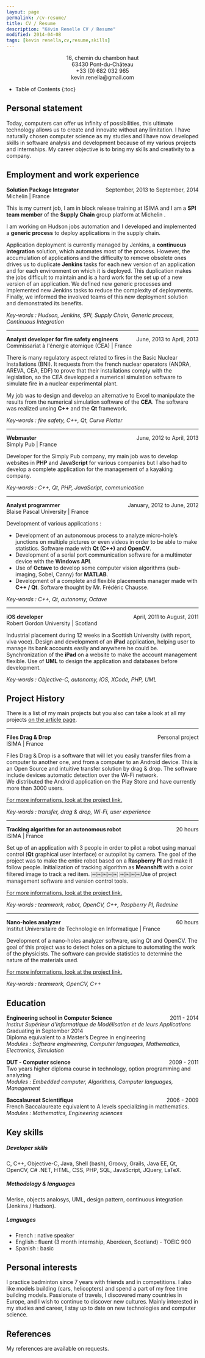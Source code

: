 ```yaml
---
layout: page
permalink: /cv-resume/
title: CV / Resume
description: "Kévin Renelle CV / Resume"
modified: 2014-04-08
tags: [kevin renella,cv,resume,skills]
---
```


<style>
.right {
    float: right;
}
.left {
    float: left;
}
.center {
    align: center;
    text-align: center;
}
</style>

<div class="center">
    16, chemin du chambon haut
    <br />63430 Pont-du-Château
    <br />+33 (0) 682 032 965
    <br />kevin.renella@gmail.com
</div>

* Table of Contents
{:toc}

## Personal statement

Today, computers can offer us infinity of possibilities, this ultimate technology allows us to create and innovate without any limitation. I have naturally chosen computer science as my studies and I have now developed skills in software analysis and development because of my various projects and internships.
My career objective is to bring my skills and creativity to a company.

## Employment and work experience

**Solution Package Integrator**
<span class="right">September, 2013 to September, 2014</span>
<br />Michelin | France

This is my current job, I am in block release training at ISIMA and I am a **SPI team member** of the **Supply Chain** group platform at Michelin .

I am working on Hudson jobs automation and I developed and implemented a **generic process** to deploy applications in the supply chain.

Application deployment is currently managed by Jenkins, a **continuous integration** solution, which automates most of the process. However, the accumulation of applications and the difficulty to remove obsolete ones drives us to duplicate **Jenkins** tasks for each new version of an application and for each environment on which it is deployed. This duplication makes the jobs difficult to maintain and is a hard work for the set up of a new version of an application. We defined new generic processes and implemented new Jenkins tasks to reduce the complexity of deployments. Finally, we informed the involved teams of this new deployment solution and demonstrated its benefits.

*Key-words : Hudson, Jenkins, SPI, Supply Chain, Generic process, Continuous Integration*

----------

**Analyst developer for fire safety engineers**
<span class="right">June, 2013 to April, 2013</span>
<br />Commissariat à l'énergie atomique (CEA) | France

 There is many regulatory aspect related to fires in the Basic Nuclear Installations (BNI). It requests from the french nuclear operators (ANDRA, AREVA, CEA, EDF) to prove that their installations comply with the legislation, so the CEA developped a numerical simulation software to simulate fire in a nuclear experimental plant. 

My job was to design and develop an alternative to Excel to manipulate the results from the numerical simulation software of the **CEA**. The software was realized unsing **C++** and the **Qt** framework.

*Key-words : fire safety, C++, Qt, Curve Plotter*


----------

**Webmaster**
<span class="right">June, 2012 to April, 2013</span>
<br />Simply Pub | France

Developer for the Simply Pub company, my main job was to develop websites in **PHP** and **JavaScript** for various companies but I also had to develop a complete application for the management of a kayaking company.

*Key-words : C++, Qt, PHP, JavaScript, communication*

----------

**Analyst programmer**
<span class="right">January, 2012 to June, 2012</span>
<br />Blaise Pascal University | France

Development of various applications :

- Development of an autonomous process to analyze micro-hole’s junctions on multiple pictures or even videos in
order to be able to make statistics. Software made with **Qt (C++)** and **OpenCV**.
- Development of a serial port communication software for a multimeter device with the **Windows API**.
- Use of **Octave** to develop some computer vision algorithms (sub-imaging, Sobel, Canny) for **MATLAB**.
- Development of a complete and flexible placements manager made with **C++ / Qt**. Software thought by Mr.
Frédéric Chausse.

*Key-words : C++, Qt, autonomy, Octave*

----------

**iOS developer**
<span class="right">April, 2011 to August, 2011</span>
<br />Robert Gordon University | Scotland

Industrial placement during 12 weeks in a Scottish University (with report, viva voce).
Design and development of an **iPad** application, helping user to manage its bank accounts easily and anywhere he could be. Synchronization of the **iPad** on a website to make the account management flexible.
Use of **UML** to design the application and databases before development.

*Key-words : Objective-C, autonomy, iOS, XCode, PHP, UML*

## Project History

There is a list of my main projects but you also can take a look at all my projects [on the article page](/articles/).

---------

**Files Drag & Drop**
<span class="right">Personal project</span>
<br />ISIMA | France

Files Drag & Drop is a software that will let you easily transfer files from a computer to another one, and from a computer to an Android device. This is an Open Source and intuitive transfer solution by drag & drop. The software include devices automatic detection over the Wi-Fi network.
<br />We distributed the Android application on the Play Store and have currently more than 3000 users.

[For more informations, look at the project link.](/articles/files-drag-and-drop/)

*Key-words : transfer, drag & drop, Wi-Fi, user experience*

---------

**Tracking algorithm for an autonomous robot**
<span class="right">20 hours</span>
<br />ISIMA | France

Set up of an application with 3 people in order to pilot a robot using manual control (**Qt** graphical user interface) or autopilot by camera. The goal of the project was to make the entire robot based on a **Raspberry PI** and make it follow people.
Initialization of tracking algorithm as **Meanshift** with a color filtered image to track a red item.
￼￼￼￼￼
￼￼￼￼Use of project management software and version control tools.

[For more informations, look at the project link.](/articles/raspberry-robot/)

*Key-words : teamwork, robot, OpenCV, C++, Raspberry PI, Redmine*

----------

**Nano-holes analyzer**<span class="right">60 hours</span>
<br />  Institut Universitaire de Technologie en Informatique | France

Development of a nano-holes analyzer software, using Qt and OpenCV.
The goal of this project was to detect holes on a picture to automating the work of the physicists. The software can provide statistics to determine the nature of the materials used.

[For more informations, look at the project link.](/articles/nanotechnology-image-processing/)

*Key-words : teamwork, OpenCV, C++*

## Education

**Engineering school in Computer Science**<span class="right">2011 - 2014</span>
<br />*Institut Supérieur d'Informatique de Modélisation et de leurs Applications*
<br />Graduating in September 2014
<br />Diploma equivalent to a Master’s Degree in engineering
<br />*Modules : Software engineering, Computer languages, Mathematics, Electronics, Simulation*

**DUT - Computer science**<span class="right">2009 - 2011</span>
<br />Two years higher diploma course in technology, option programming and analyzing
<br />*Modules : Embedded computer, Algorithms, Computer languages, Management*

**Baccalaureat Scientifique**<span class="right">2006 - 2009</span>
<br />French Baccalaureate equivalent to A levels specializing in mathematics.
<br />*Modules : Mathematics, Engineering sciences*

## Key skills

##### Developer skills

C, C++, Objective-C, Java, Shell (bash), Groovy, Grails, Java EE, Qt, OpenCV, C# .NET, HTML, CSS, PHP, SQL, JavaScript, JQuery, LaTeX.

##### Methodology & languages

Merise, objects analosys, UML, design pattern, continuous integration (Jenkins / Hudson).

##### Languages

- French : native speaker
- English : fluent (3 month internship, Aberdeen, Scotland) - TOEIC 900
- Spanish : basic

## Personal interests

I practice badminton since 7 years with friends and in competitions.
I also like models building (cars, helicopters) and spend a part of my free time building models.
Passionate of travels, I discovered many countries in Europe, and I wish to continue to discover new cultures.
Mainly interested in my studies and career, I stay up to date on new technologies and computer science.

## References

My references are available on requests.